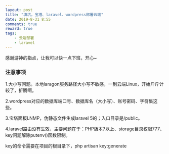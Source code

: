 ```yaml
---
layout: post
title: "填坑，宝塔、laravel、wordpress部署云端"
date: 2019-8-31 8:55
comments: true
reward: true
tags: 
	- 云端部署
	- laravel 
---
```

感谢游神的指点，让我可以快一点下班，开心~

### 注意事项

1.大小写问题。本地laragon服务路径大小写不敏感，一到云端Linux，开始斤斤计较了，折腾啊。

2.wordpress对应的数据库端口号、数据库名（大小写）、账号密码、字符集这些。
<!-- more -->
3.宝塔面板LNMP，伪静态文件生成laravel 5的；入口目录是/public。

4.laravel路由没有生效，主要问题在于：PHP版本7以上、storage目录权限777、key问题解除putenv()函数限制。

key的命令需要在项目的根目录下，php artisan key:generate
